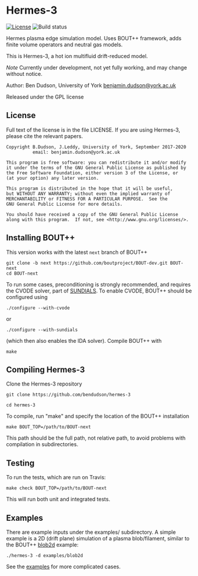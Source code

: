 Hermes-3
========

[![License](https://img.shields.io/badge/license-GPL-blue.svg)](https://img.shields.io/badge/license-GPL-blue.svg)
![Build status](https://github.com/bendudson/hermes-3/workflows/Tests/badge.svg)

Hermes plasma edge simulation model. Uses BOUT++ framework, adds finite volume
operators and neutral gas models.

This is Hermes-3, a hot ion multifluid drift-reduced model.

*Note* Currently under development, not yet fully working, and may change without notice.

Author: Ben Dudson, University of York <benjamin.dudson@york.ac.uk>

Released under the GPL license

License
-------

Full text of the license is in the file LICENSE. If you are using Hermes-3,
please cite the relevant papers.

    Copyright B.Dudson, J.Leddy, University of York, September 2017-2020
              email: benjamin.dudson@york.ac.uk

    This program is free software: you can redistribute it and/or modify
    it under the terms of the GNU General Public License as published by
    the Free Software Foundation, either version 3 of the License, or
    (at your option) any later version.

    This program is distributed in the hope that it will be useful,
    but WITHOUT ANY WARRANTY; without even the implied warranty of
    MERCHANTABILITY or FITNESS FOR A PARTICULAR PURPOSE.  See the
    GNU General Public License for more details.

    You should have received a copy of the GNU General Public License
    along with this program.  If not, see <http://www.gnu.org/licenses/>.

Installing BOUT++
-----------------

This version works with the latest `next` branch of BOUT++

    git clone -b next https://github.com/boutproject/BOUT-dev.git BOUT-next
    cd BOUT-next

To run some cases, preconditioning is strongly recommended, and
requires the CVODE solver, part of
[SUNDIALS](http://computation.llnl.gov/projects/sundials).
To enable CVODE, BOUT++ should be configured using

    ./configure --with-cvode

or

    ./configure --with-sundials

(which then also enables the IDA solver). Compile BOUT++ with

    make

Compiling Hermes-3
------------------

Clone the Hermes-3 repository

    git clone https://github.com/bendudson/hermes-3

    cd hermes-3

To compile, run "make" and specify the location of the BOUT++
installation

    make BOUT_TOP=/path/to/BOUT-next

This path should be the full path, not relative path, to avoid
problems with compilation in subdirectories.

Testing
-------

To run the tests, which are run on Travis:

    make check BOUT_TOP=/path/to/BOUT-next

This will run both unit and integrated tests.

Examples
--------

There are example inputs under the examples/ subdirectory. A simple
example is a 2D (drift plane) simulation of a plasma blob/filament,
similar to the BOUT++
[blob2d](https://github.com/boutproject/BOUT-dev/tree/master/examples/blob2d)
example:

    ./hermes-3 -d examples/blob2d

See the
[examples](https://github.com/bendudson/hermes-3/tree/master/examples)
for more complicated cases.
